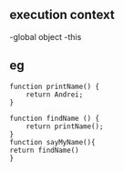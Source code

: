 
## execution context
-global object
-this

## eg
```
function printName() {
    return Andrei;
}

function findName () {
    return printName();
}
function sayMyName(){
return findName()
}
```
